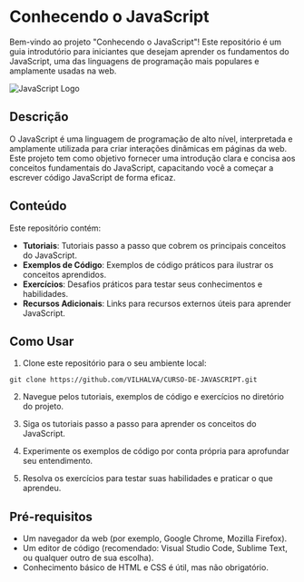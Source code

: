 # Conhecendo o JavaScript
Bem-vindo ao projeto "Conhecendo o JavaScript"! Este repositório é um guia introdutório para iniciantes que desejam aprender os fundamentos do JavaScript, uma das linguagens de programação mais populares e amplamente usadas na web.

![JavaScript Logo](https://www.example.com/javascript-logo.png)

## Descrição
O JavaScript é uma linguagem de programação de alto nível, interpretada e amplamente utilizada para criar interações dinâmicas em páginas da web. Este projeto tem como objetivo fornecer uma introdução clara e concisa aos conceitos fundamentais do JavaScript, capacitando você a começar a escrever código JavaScript de forma eficaz.

## Conteúdo
Este repositório contém:

- **Tutoriais**: Tutoriais passo a passo que cobrem os principais conceitos do JavaScript.
- **Exemplos de Código**: Exemplos de código práticos para ilustrar os conceitos aprendidos.
- **Exercícios**: Desafios práticos para testar seus conhecimentos e habilidades.
- **Recursos Adicionais**: Links para recursos externos úteis para aprender JavaScript.

## Como Usar
1. Clone este repositório para o seu ambiente local:

```
git clone https://github.com/VILHALVA/CURSO-DE-JAVASCRIPT.git
```

2. Navegue pelos tutoriais, exemplos de código e exercícios no diretório do projeto.

3. Siga os tutoriais passo a passo para aprender os conceitos do JavaScript.

4. Experimente os exemplos de código por conta própria para aprofundar seu entendimento.

5. Resolva os exercícios para testar suas habilidades e praticar o que aprendeu.

## Pré-requisitos
- Um navegador da web (por exemplo, Google Chrome, Mozilla Firefox).
- Um editor de código (recomendado: Visual Studio Code, Sublime Text, ou qualquer outro de sua escolha).
- Conhecimento básico de HTML e CSS é útil, mas não obrigatório.

